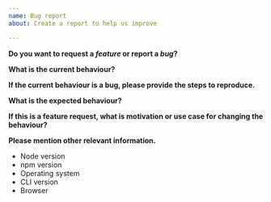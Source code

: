 ```yaml
---
name: Bug report
about: Create a report to help us improve

---
```


<!-- Please don't delete this template -->

**Do you want to request a *feature* or report a *bug*?**

**What is the current behaviour?**

**If the current behaviour is a bug, please provide the steps to reproduce.**

<!-- A great way to do this is to provide your configuration via a GitHub gist. -->

**What is the expected behaviour?**

**If this is a feature request, what is motivation or use case for changing the behaviour?**

**Please mention other relevant information.**
- Node version
- npm version
- Operating system
- CLI version
- Browser
